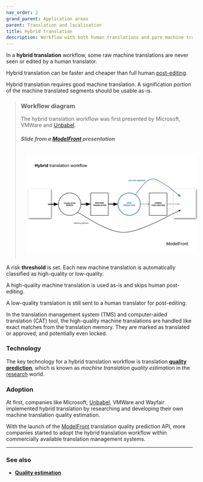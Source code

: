 ```yaml
---
nav_order: 2
grand_parent: Application areas
parent: Translation and localisation
title: Hybrid translation
description: Workflow with both human translations and pure machine translations
---
```


In a **hybrid translation** workflow, some raw machine translations are never seen or edited by a human translator.

Hybrid translation can be faster and cheaper than full human [post-editing](/nav_bar/building-and-research/applications/workflows/post-editing.md).

Hybrid translation requires good machine translation.
A signification portion of the machine translated segments should be usable as-is.

> ### Workflow diagram
> The hybrid translation workflow was first presented by Microsoft, VMWare and [Unbabel](/nav_bar/more/industry/companies.md#unbabel).
>
> ##### Slide from a [ModelFront](/nav_bar/more/industry/companies.md#modelfront) presentation
> <img title='Hybrid translation workflow' src='/nav_bar/building-and-research/applications/workflows/hybrid-translation-workflow.png' width='700' style='padding: 1em;' />

A risk **threshold** is set.
Each new machine translation is automatically classified as high-quality or low-quality.

A high-quality machine translation is used as-is and skips human post-editing.

A low-quality translation is still sent to a human translator for post-editing.

In the translation management system (TMS) and computer-aided translation (CAT) tool, the high-quality machine translations are handled like exact matches from the translation memory.
They are marked as translated or approved, and potentially even locked.

### Technology

The key technology for a hybrid translation workflow is translation [**quality prediction**](/nav_bar/building-and-research/quality/quality-estimation.md), which is known as *machine translation quality estimation* in the [research](/nav_bar/building-and-research/building-and-research.md) world.

### Adoption

At first, companies like Microsoft, [Unbabel](/nav_bar/more/industry/companies.md/#unbabel), VMWare and Wayfair implemented hybrid translation by researching and developing their own machine translation quality estimation.

With the launch of the [ModelFront](/nav_bar/more/industry/companies.md/#modelfront) translation quality prediction API, more companies started to adopt the hybrid translation workflow within commercially available translation management systems.


---

### See also

- [**Quality estimation**](/nav_bar/building-and-research/quality/quality-estimation.md)
